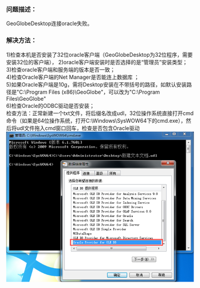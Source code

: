 ### 问题描述： ###

GeoGlobeDesktop连接oracle失败。


### 解决方法： ###
1)检查本机是否安装了32位oracle客户端（GeoGlobeDesktop为32位程序，需要安装32位的客户端），
2)oracle客户端安装时是否选择的是“管理员”安装类型；     
3)检查oracle客户端和服务端的版本是否一致；   
4)检查Oracle客户端的Net Manager是否能连上数据库 ；     
5)如果Oracle客户端是10g，需将Desktop安装在不带括号的路径，如默认安装路径是"C:\Program Files (x86)\GeoGlobe"，可以改为"C:\Program Files\GeoGlobe"       
6)检查Oracle的ODBC驱动是否安装；  
检查方法：正常新建一个txt文件，将后缀名改成udl，32位操作系统直接打开cmd命令（如果是64位操作系统，打开C:\Windows\SysWOW64下的cmd.exe），然后将udl文件拖入cmd窗口回车，检查是否包含Oracle驱动
![](picture/p1.png)
